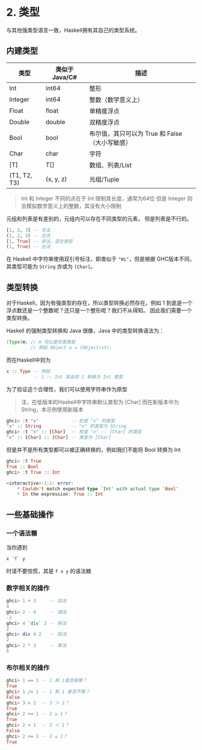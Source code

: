 # 2. 类型

与其他强类型语言一致，Haskell拥有其自己的类型系统。

## 内建类型

| 类型 | 类似于Java/C# | 描述 |
| ---- | --- | --- |
| Int     | int64  | 整形 |
| Integer | int64  | 整数（数学意义上） |
| Float   | float  | 单精度浮点 |
| Double  | double | 双精度浮点 |
| Bool    | bool   | 布尔值，其只可以为 True 和 False（大小写敏感） |
| Char    | char   | 字符 |
| [T]     | T[]    | 数组、列表/List |
| (T1, T2, T3) | (x, y, z) | 元组/Tuple |

> Int 和 Integer 不同的点在于 Int 限制其长度，通常为64位
> 但是 Integer 则会模拟数学意义上的整数，其没有大小限制

元组和列表是有差别的，元组内可以存在不同类型的元素，
但是列表是不行的。

```hs
[1, 2, 3] -- 合法
(1, 2, 3) -- 合法
[1, True] -- 非法，混合类型
(1, True) -- 合法
```

在 Haskell 中字符串使用双引号标注，即类似于 `"Hi"`，但是根据
GHC版本不同，其类型可能为 `String` 亦或为 `[Char]`。

## 类型转换

对于Haskell，因为有强类型的存在，所以类型转换必然存在。例如
1 到底是一个浮点数还是一个整数呢？还只是一个整形呢？我们不从得知。
因此我们需要一个类型转换。

Haskell 的强制类型转换和 Java 很像，Java 中的类型转换语法为：

```java
(Type)m; // m 可以是任意类型
         // 例如 Object o = (Object)str;
```

而在Haskell中则为

```hs
x :: Type -- 例如
          -- 1 :: Int 其会将 1 转换为 Int 类型
```

为了验证这个合理性，我们可以使用字符串作为原型
> 注，在低版本的Haskell中字符串默认类型为 [Char]
> 而在新版本中为 String，本示例使用新版本

```hs
ghci> :t "x"            -- 检查 "x" 的类型
"x" :: String           -- "x" 的类型为 String
ghci> :t "x" :: [Char]  -- 检查 "x" :: [Char] 的类型
"x" :: [Char] :: [Char] -- 类型为 [Char]
```

但是并不是所有类型都可以被正确转换的，例如我们不能将
Bool 转换为 Int

```hs
ghci> :t True
True :: Bool
ghci> :t True :: Int

<interactive>:1:1: error:
    * Couldn't match expected type `Int' with actual type `Bool'
    * In the expression: True :: Int
```

## 一些基础操作

### 一个语法糖

当你遇到

```hs
x `f` y
```

时请不要惊慌，其是 `f x y` 的语法糖

### 数字相关的操作

```hs
ghci> 1 + 3     -- 加法
4
ghci> 2 - 4     -- 减法
-2
ghci> 4 `div` 2 -- 除法
2
ghci> div 4 2   -- 除法
2
ghci> 2 * 3     -- 乘法
6
```

### 布尔相关的操作

```hs
ghci> 1 == 1 -- 1 和 1是否相等？
True
ghci> 1 /= 1 -- 1 和 1 是否不等？
False
ghci> 3 > 2  -- 3 ＞ 2？
True
ghci> 2 >= 1 -- 2 ≥ 1？
True
ghci> 2 < 1  -- 2 ＜ 1？
False
ghci> 2 <= 2 -- 2 ≤ 2？
True
```